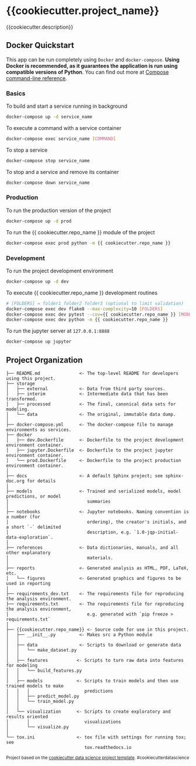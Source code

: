 # {{cookiecutter.project_name}}

{{cookiecutter.description}}

## Docker Quickstart

This app can be run completely using `Docker` and `docker-compose`. **Using Docker is recommended, as it guarantees the application is run using compatible versions of Python**. You can find out more at [Compose command-line reference](https://docs.docker.com/compose/reference/).

### Basics

To build and start a service running in background
```bash
docker-compose up -d service_name
```

To execute a command with a service container
```bash
docker-compose exec service_name [COMMAND]
```

To stop a service
```bash
docker-compose stop service_name
```

To stop and a service and remove its container
```bash
docker-compose down service_name
```

### Production

To run the production version of the project

```bash
docker-compose up -d prod
```

To run the {{ cookiecutter.repo_name }} module of the project

```bash
docker-compose exec prod python -m {{ cookiecutter.repo_name }}
```

### Development

To run the project development environment

```bash
docker-compose up -d dev
```

To execute {{ cookiecutter.repo_name }} development routines

```bash
# [FOLDERS] = folder1 folder2 folder3 (optional to limit validation)
docker-compose exec dev flake8 --max-complexity=10 [FOLDERS]
docker-compose exec dev pytest --cov={{ cookiecutter.repo_name }} [MODULES_FOLDER] [TESTS_FOLDER]
docker-compose exec dev python -m {{ cookiecutter.repo_name }}
```

To run the jupyter server at `127.0.0.1:8888`

```bash
docker-compose up jupyter
```

## Project Organization

```
├── README.md               <- The top-level README for developers using this project.
├── storage
│   ├── external            <- Data from third party sources.
│   ├── interim             <- Intermediate data that has been transformed.
│   ├── processed           <- The final, canonical data sets for modeling.
│   └── data                <- The original, immutable data dump.
│
├── docker-compose.yml      <- The docker-compose file to manage environments as services.
├── docker
│   ├── dev.Dockerfile      <- Dockerfile to the project development environment container.
│   ├── jupyter.Dockerfile  <- Dockerfile to the project jupyter environment container.
│   └── prod.Dockerfile     <- Dockerfile to the project production environment container.
│
├── docs                    <- A default Sphinx project; see sphinx-doc.org for details
│
├── models                  <- Trained and serialized models, model predictions, or model
│                              summaries
│
├── notebooks               <- Jupyter notebooks. Naming convention is a number (for
│                              ordering), the creator's initials, and a short `-` delimited
│                              description, e.g. `1.0-jqp-initial-data-exploration`.
│
├── references              <- Data dictionaries, manuals, and all other explanatory
│                              materials.
│
├── reports                 <- Generated analysis as HTML, PDF, LaTeX, etc.
│   └── figures             <- Generated graphics and figures to be used in reporting
│
├── requirements_dev.txt    <- The requirements file for reproducing the analysis environment.
├── requirements.txt        <- The requirements file for reproducing the analysis environment,
│                              e.g. generated with `pip freeze > requirements.txt`
│
├── {{cookiecutter.repo_name}} <- Source code for use in this project.
│   ├── __init__.py         <- Makes src a Python module
│   │
│   ├── data                <- Scripts to download or generate data
│   │   └── make_dataset.py
│   │
│   ├── features           <- Scripts to turn raw data into features for modeling
│   │   └── build_features.py
│   │
│   ├── models             <- Scripts to train models and then use trained models to make
│   │   │                     predictions
│   │   ├── predict_model.py
│   │   └── train_model.py
│   │
│   └── visualization      <- Scripts to create exploratory and results oriented
│       │                     visualizations
│       └── visualize.py
│
└── tox.ini                <- tox file with settings for running tox; see
                              tox.readthedocs.io
```

<p><small>Project based on the <a target="_blank" href="https://drivendata.github.io/cookiecutter-data-science/">cookiecutter data science project template</a>. #cookiecutterdatascience</small></p>

